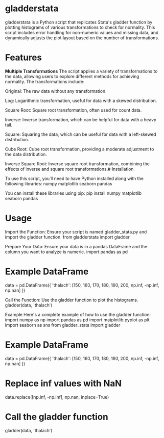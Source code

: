 # **gladderstata**

gladderstata is a Python script that replicates Stata's gladder function by plotting histograms of various transformations to check for normality. This script includes error handling for non-numeric values and missing data, and dynamically adjusts the plot layout based on the number of transformations.

# Features
**Multiple Transformations**
The script applies a variety of transformations to the data, allowing users to explore different methods for achieving normality. The transformations include:

Original: The raw data without any transformation.

Log: Logarithmic transformation, useful for data with a skewed distribution.

Square Root: Square root transformation, often used for count data.

Inverse: Inverse transformation, which can be helpful for data with a heavy tail.

Square: Squaring the data, which can be useful for data with a left-skewed distribution.

Cube Root: Cube root transformation, providing a moderate adjustment to the data distribution.

Inverse Square Root: Inverse square root transformation, combining the effects of inverse and square root transformations.# Installation

To use this script, you'll need to have Python installed along with the following libraries:
numpy
matplotlib
seaborn
pandas

You can install these libraries using pip:
pip install numpy matplotlib seaborn pandas


# Usage
Import the Function: Ensure your script is named gladder_stata.py and import the gladder function.
from gladderstata import gladder

Prepare Your Data: Ensure your data is in a pandas DataFrame and the column you want to analyze is numeric.
import pandas as pd

# Example DataFrame
data = pd.DataFrame({
    'thalach': [150, 160, 170, 180, 190, 200, np.inf, -np.inf, np.nan]
})

Call the Function: Use the gladder function to plot the histograms.
gladder(data, 'thalach')

Example
Here's a complete example of how to use the gladder function:
import numpy as np
import pandas as pd
import matplotlib.pyplot as plt
import seaborn as sns
from gladder_stata import gladder

# Example DataFrame
data = pd.DataFrame({
    'thalach': [150, 160, 170, 180, 190, 200, np.inf, -np.inf, np.nan]
})

# Replace inf values with NaN
data.replace([np.inf, -np.inf], np.nan, inplace=True)

# Call the gladder function
gladder(data, 'thalach')

